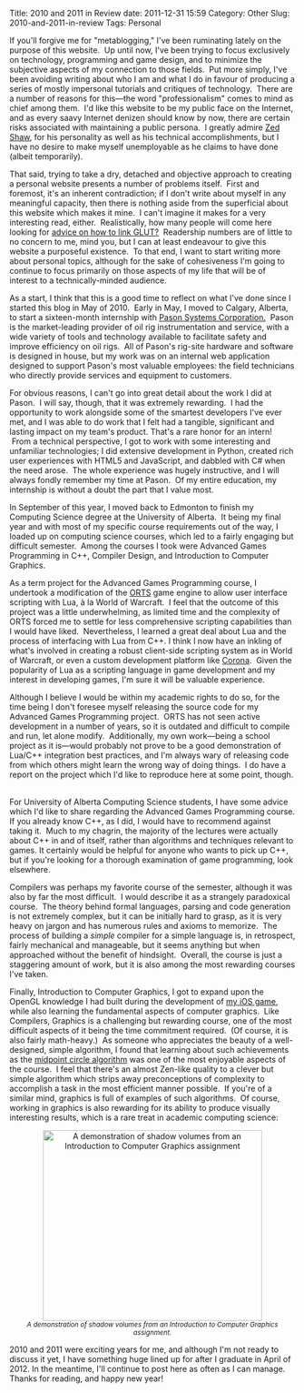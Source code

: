 Title: 2010 and 2011 in Review
date: 2011-12-31 15:59
Category: Other
Slug: 2010-and-2011-in-review
Tags: Personal

If you'll forgive me for "metablogging," I've been ruminating lately on the purpose of this website.  Up until now, I've been trying to focus exclusively on technology, programming and game design, and to minimize the subjective aspects of my connection to those fields.  Put more simply, I've been avoiding writing about who I am and what I do in favour of producing a series of mostly impersonal tutorials and critiques of technology.  There are a number of reasons for this—the word "professionalism" comes to mind as chief among them.  I'd like this website to be my public face on the Internet, and as every saavy Internet denizen should know by now, there are certain risks associated with maintaining a public persona.  I greatly admire <a href="http://zedshaw.com/">Zed Shaw</a>, for his personality as well as his technical accomplishments, but I have no desire to make myself unemployable as he claims to have done (albeit temporarily).

That said, trying to take a dry, detached and objective approach to creating a personal website presents a number of problems itself.  First and foremost, it's an inherent contradiction; if I don't write about myself in any meaningful capacity, then there is nothing aside from the superficial about this website which makes it mine.  I can't imagine it makes for a very interesting read, either.  Realistically, how many people will come here looking for <a title="How to link GLUT in Qt Creator on OS X" href="http://www.mlindgren.ca/archives/453">advice on how to link GLUT?</a>  Readership numbers are of little to no concern to me, mind you, but I can at least endeavour to give this website a purposeful existence.  To that end, I want to start writing more about personal topics, although for the sake of cohesiveness I'm going to continue to focus primarily on those aspects of my life that will be of interest to a technically-minded audience.<!-- PELICAN_END_SUMMARY -->

As a start, I think that this is a good time to reflect on what I've done since I started this blog in May of 2010.  Early in May, I moved to Calgary, Alberta, to start a sixteen-month internship with <a href="http://pason.com/">Pason Systems Corporation.</a>  Pason is the market-leading provider of oil rig instrumentation and service, with a wide variety of tools and technology available to facilitate safety and improve efficiency on oil rigs.  All of Pason's rig-site hardware and software is designed in house, but my work was on an internal web application designed to support Pason's most valuable employees: the field technicians who directly provide services and equipment to customers.

For obvious reasons, I can't go into great detail about the work I did at Pason.  I will say, though, that it was extremely rewarding.  I had the opportunity to work alongside some of the smartest developers I've ever met, and I was able to do work that I felt had a tangible, significant and lasting impact on my team's product. That's a rare honor for an intern!  From a technical perspective, I got to work with some interesting and unfamiliar technologies; I did extensive development in Python, created rich user experiences with HTML5 and JavaScript, and dabbled with C# when the need arose.  The whole experience was hugely instructive, and I will always fondly remember my time at Pason.  Of my entire education, my internship is without a doubt the part that I value most.

In September of this year, I moved back to Edmonton to finish my Computing Science degree at the University of Alberta.  It being my final year and with most of my specific course requirements out of the way, I loaded up on computing science courses, which led to a fairly engaging but difficult semester.  Among the courses I took were Advanced Games Programming in C++, Compiler Design, and Introduction to Computer Graphics.

As a term project for the Advanced Games Programming course, I undertook a modification of the <a href="http://skatgame.net/mburo/orts/" target="_blank">ORTS</a> game engine to allow user interface scripting with Lua, à la World of Warcraft.  I feel that the outcome of this project was a little underwhelming, as limited time and the complexity of ORTS forced me to settle for less comprehensive scripting capabilities than I would have liked.  Nevertheless, I learned a great deal about Lua and the process of interfacing with Lua from C++. I think I now have an inkling of what's involved in creating a robust client-side scripting system as in World of Warcraft, or even a custom development platform like <a title="Ansca Mobile Corona" href="http://www.anscamobile.com/corona/" target="_blank">Corona</a>.  Given the popularity of Lua as a scripting language in game development and my interest in developing games, I'm sure it will be valuable experience.

Although I believe I would be within my academic rights to do so, for the time being I don't foresee myself releasing the source code for my Advanced Games Programming project.  ORTS has not seen active development in a number of years, so it is outdated and difficult to compile and run, let alone modify.  Additionally, my own work—being a school project as it is—would probably not prove to be a good demonstration of Lua/C++ integration best practices, and I'm always wary of releasing code from which others might learn the wrong way of doing things.  I do have a report on the project which I'd like to reproduce here at some point, though.  

For University of Alberta Computing Science students, I have some advice which I'd like to share regarding the Advanced Games Programming course.  If you already know C++, as I did, I would have to recommend against taking it.  Much to my chagrin, the majority of the lectures were actually about C++ in and of itself, rather than algorithms and techniques relevant to games.  It certainly would be helpful for anyone who wants to pick up C++, but if you're looking for a thorough examination of game programming, look elsewhere.

Compilers was perhaps my favorite course of the semester, although it was also by far the most difficult.  I would describe it as a strangely paradoxical course.  The theory behind formal languages, parsing and code generation is not extremely complex, but it can be initially hard to grasp, as it is very heavy on jargon and has numerous rules and axioms to memorize.  The process of building a <em>simple</em> compiler for a simple language is, in retrospect, fairly mechanical and manageable, but it seems anything but when approached without the benefit of hindsight.  Overall, the course is just a staggering amount of work, but it is also among the most rewarding courses I've taken.

Finally, Introduction to Computer Graphics, I got to expand upon the OpenGL knowledge I had built during the development of <a title="Puzzle Panel" href="http://www.mlindgren.ca/projects/puzzle-panel">my iOS game</a>, while also learning the fundamental aspects of computer graphics.  Like Compilers, Graphics is a challenging but rewarding course, one of the most difficult aspects of it being the time commitment required.  (Of course, it is also fairly math-heavy.)  As someone who appreciates the beauty of a well-designed, simple algorithm, I found that learning about such achievements as the <a title="Wikipedia: Midpoint circle algorithm" href="http://en.wikipedia.org/wiki/Midpoint_circle_algorithm" target="_blank">midpoint circle algorithm</a> was one of the most enjoyable aspects of the course.  I feel that there's an almost Zen-like quality to a clever but simple algorithm which strips away preconceptions of complexity to accomplish a task in the most efficient manner possible.  If you're of a similar mind, graphics is full of examples of such algorithms.  Of course, working in graphics is also rewarding for its ability to produce visually interesting results, which is a rare treat in academic computing science:

<div style="text-align: center; margin-left: auto; margin-right: auto;"><img style="display: block; margin-left: auto; margin-right: auto;" title="Shadow volumes" src="http://files.mlindgren.ca/images/shadowvolumes.jpg" alt="A demonstration of shadow volumes from an Introduction to Computer Graphics assignment" width="386" height="335" /><em><small>A demonstration of shadow volumes from an Introduction to Computer Graphics assignment.</small></em></div>

2010 and 2011 were exciting years for me, and although I'm not ready to discuss it yet, I have something huge lined up for after I graduate in April of 2012. In the meantime, I'll continue to post here as often as I can manage. Thanks for reading, and happy new year!
